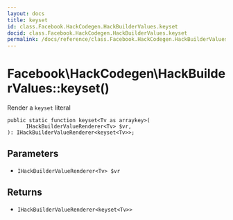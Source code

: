 ```yaml
---
layout: docs
title: keyset
id: class.Facebook.HackCodegen.HackBuilderValues.keyset
docid: class.Facebook.HackCodegen.HackBuilderValues.keyset
permalink: /docs/reference/class.Facebook.HackCodegen.HackBuilderValues.keyset/
---
```

# Facebook\\HackCodegen\\HackBuilderValues::keyset()




Render a ` keyset ` literal




``` Hack
public static function keyset<Tv as arraykey>(
      IHackBuilderValueRenderer<Tv> $vr,
): IHackBuilderValueRenderer<keyset<Tv>>;
```




## Parameters




+ ` IHackBuilderValueRenderer<Tv> $vr `




## Returns




* ` IHackBuilderValueRenderer<keyset<Tv>> `